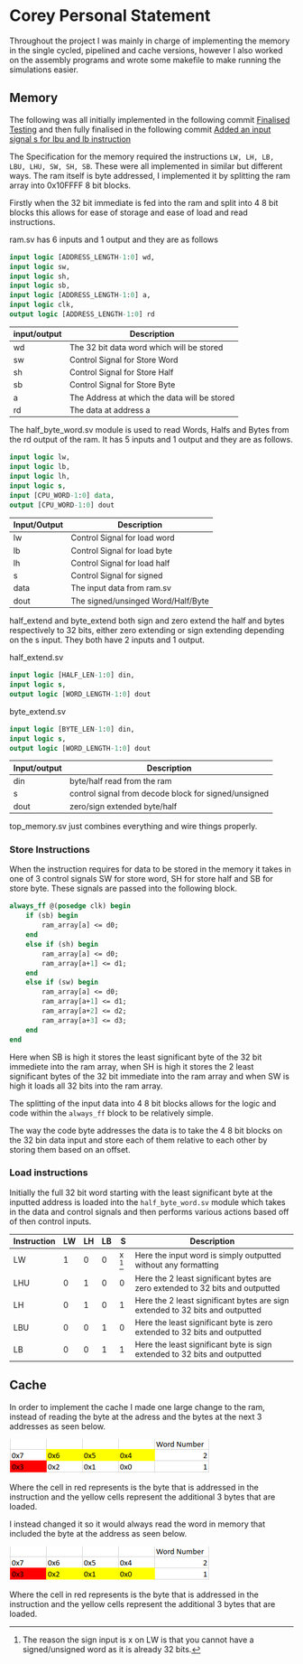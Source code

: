 # Corey Personal Statement

Throughout the project I was mainly in charge of implementing the memory in the single cycled, pipelined and cache versions, however I also worked on the assembly programs and wrote some makefile to make running the simulations easier.

## Memory 

The following was all initially implemented in the following commit [Finalised Testing](https://github.com/EIE2-IAC-Labs/iac-riscv-cw-26/commit/f42a9f13187c43600c24fb1266fa717dd6c6bb62) and then fully finalised in the following commit [Added an input signal s for lbu and lb instruction](https://github.com/EIE2-IAC-Labs/iac-riscv-cw-26/commit/d42da76e7e56fe7099b33abaf2848585a7b71e6c)

The Specification for the memory required the instructions `LW, LH, LB, LBU, LHU, SW, SH, SB`. These were all implemented in similar but different ways. The ram itself is byte addressed, I implemented it by splitting the ram array into 0x10FFFF 8 bit blocks.

Firstly when the 32 bit immediate is fed into the ram and split into 4 8 bit blocks this allows for ease of storage and ease of load and read instructions.

ram.sv has 6 inputs and 1 output and they are as follows
```systemverilog
input logic [ADDRESS_LENGTH-1:0] wd,
input logic sw,
input logic sh,
input logic sb,
input logic [ADDRESS_LENGTH-1:0] a,
input logic clk,
output logic [ADDRESS_LENGTH-1:0] rd
```

|input/output|Description|
|---|---|
|wd| The 32 bit data word which will be stored|
|sw| Control Signal for Store Word|
|sh| Control Signal for Store Half|
|sb| Control Signal for Store Byte|
|a| The Address at which the data will be stored|
|rd|The data at address a|

The half_byte_word.sv module is used to read Words, Halfs and Bytes from the rd output of the ram. It has 5 inputs and 1 output and they are as follows.
```systemverilog
input logic lw,
input logic lb,
input logic lh,
input logic s,
input [CPU_WORD-1:0] data,
output [CPU_WORD-1:0] dout
```
|Input/Output|Description|
|---|---|
|lw| Control Signal for load word|
|lb| Control Signal for load byte|
|lh| Control Signal for load half|
|s| Control Signal for signed|
|data| The input data from ram.sv|
|dout| The signed/unsinged Word/Half/Byte|

half_extend and byte_extend both sign and zero extend the half and bytes respectively to 32 bits, either zero extending or sign extending depending on the s input. They both have 2 inputs and 1 output.

half_extend.sv
```systemverilog
input logic [HALF_LEN-1:0] din,
input logic s,
output logic [WORD_LENGTH-1:0] dout
```

byte_extend.sv
```systemverilog
input logic [BYTE_LEN-1:0] din,
input logic s,
output logic [WORD_LENGTH-1:0] dout
```

|Input/output|Description|
|---|---|
|din| byte/half read from the ram|
|s| control signal from decode block for signed/unsigned|
|dout| zero/sign extended byte/half|

top_memory.sv just combines everything and wire things properly.

### Store Instructions

When the instruction requires for data to be stored in the memory it takes in one of 3 control signals SW for store word, SH for store half and SB for store byte. These signals are passed into the following block.

```systemverilog
always_ff @(posedge clk) begin
    if (sb) begin
        ram_array[a] <= d0;
    end
    else if (sh) begin
        ram_array[a] <= d0;
        ram_array[a+1] <= d1;
    end
    else if (sw) begin
        ram_array[a] <= d0;
        ram_array[a+1] <= d1;
        ram_array[a+2] <= d2;
        ram_array[a+3] <= d3;
    end
end
```
Here when SB is high it stores the least significant byte of the 32 bit immediete into the ram array, when SH is high it stores the 2 least significant bytes of the 32 bit immediate into the ram array and when SW is high it loads all 32 bits into the ram array.

The splitting of the input data into 4 8 bit blocks allows for the logic and code within the `always_ff` block to be relatively simple.

The way the code byte addresses the data is to take the 4 8 bit blocks on the 32 bin data input and store each of them relative to each other by storing them based on an offset.

### Load instructions 

Initially the full 32 bit word starting with the least significant byte at the inputted address is loaded into the `half_byte_word.sv` module which takes in the data and control signals and then performs various actions based off of then control inputs.

|Instruction|LW|LH|LB|S|Description|
|---|---|---|---|---|---|
|LW|1|0|0|x [^1]| Here the input word is simply outputted without any formatting|
|LHU|0|1|0|0| Here the 2 least significant bytes are zero extended to 32 bits and outputted|
|LH|0|1|0|1| Here the 2 least significant bytes are sign extended to 32 bits and outputted|
|LBU|0|0|1|0| Here the least significant byte is zero extended to 32 bits and outputted|
|LB|0|0|1|1| Here the least significant byte is sign extended to 32 bits and outputted|

[^1]: The reason the sign input is x on LW is that you cannot have a signed/unsigned word as it is already 32 bits.

## Cache

In order to implement the cache I made one large change to the ram, instead of reading the byte at the adress and the bytes at the next 3 addresses as seen below.

![Old Ram Addressing](media/oldramaddressing.png)

Where the cell in red represents is the byte that is addressed in the instruction and the yellow cells represent the additional 3 bytes that are loaded.

I instead changed it so it would always read the word in memory that included the byte at the address as seen below.

![New Ram Addressing](media/newramaddressing.png)

Where the cell in red represents is the byte that is addressed in the instruction and the yellow cells represent the additional 3 bytes that are loaded.

